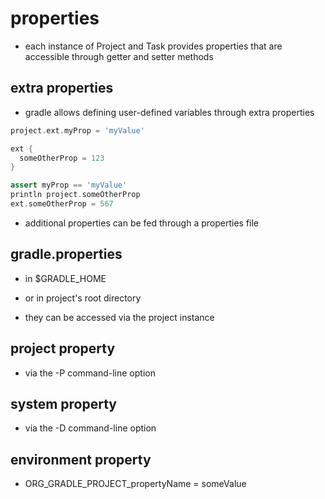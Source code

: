 # properties

- each instance of Project and Task provides properties that are accessible
  through getter and setter methods

## extra properties

- gradle allows defining user-defined variables through extra properties


```groovy
project.ext.myProp = 'myValue'

ext {
  someOtherProp = 123  
}

assert myProp == 'myValue'
println project.someOtherProp
ext.someOtherProp = 567
```

* additional properties can be fed through a properties file

## gradle.properties

- in $GRADLE_HOME
- or in project's root directory

- they can be accessed via the project instance

## project property

- via the -P command-line option

## system property

- via the -D command-line option

## environment property

- ORG_GRADLE_PROJECT_propertyName = someValue
